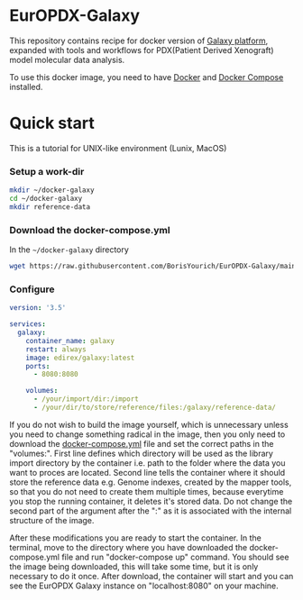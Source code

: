# EurOPDX-Galaxy
This repository contains recipe for docker version of [Galaxy platform](www.galaxyproject.org), expanded with tools and workflows for PDX(Patient Derived Xenograft) model molecular data analysis.

To use this docker image, you need to have [Docker](https://docs.docker.com/get-docker/) and [Docker Compose](https://docs.docker.com/compose/install/) installed.

# Quick start

This is a tutorial for UNIX-like environment (Lunix, MacOS)

### Setup a work-dir
```bash
mkdir ~/docker-galaxy
cd ~/docker-galaxy
mkdir reference-data
```

### Download the docker-compose.yml

In the `~/docker-galaxy` directory 

```bash
wget https://raw.githubusercontent.com/BorisYourich/EurOPDX-Galaxy/main/docker-compose.yml
```

### Configure



```yaml
version: '3.5'

services:
  galaxy:
    container_name: galaxy
    restart: always
    image: edirex/galaxy:latest
    ports:
      - 8080:8080

    volumes:
      - /your/import/dir:/import
      - /your/dir/to/store/reference/files:/galaxy/reference-data/
```


If you do not wish to build the image yourself, which is unnecessary unless you need to change something radical in the image, then you only need to download the [docker-compose.yml](https://github.com/BorisYourich/EurOPDX-Galaxy/blob/main/docker-compose.yml) file and set the correct paths in the "volumes:". 
First line defines which directory will be used as the library import directory by the container i.e. path to the folder where the data you want to proces are located. Second line tells the container where it should store the reference data e.g. Genome indexes, created by the mapper tools, so that you do not need to create them multiple times, because everytime you stop the running container, it deletes it's stored data. Do not change the second part of the argument after the ":" as it is associated with the internal structure of the image.

After these modifications you are ready to start the container. In the terminal, move to the directory where you have downloaded the docker-compose.yml file and run "docker-compose up" command. You should see the image being downloaded, this will take some time, but it is only necessary to do it once. After download, the container will start and you can see the EurOPDX Galaxy instance on "localhost:8080" on your machine.

